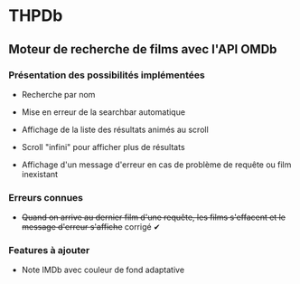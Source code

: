 # THPDb

## Moteur de recherche de films avec l'API OMDb

### Présentation des possibilités implémentées

- Recherche par nom

- Mise en erreur de la searchbar automatique

- Affichage de la liste des résultats animés au scroll

- Scroll "infini" pour afficher plus de résultats

- Affichage d'un message d'erreur en cas de problème de requête ou film inexistant


### Erreurs connues 

- ~~Quand on arrive au dernier film d'une requête, les films s'effacent et le message d'erreur s'affiche~~ corrigé ✔


### Features à ajouter

- Note IMDb avec couleur de fond adaptative